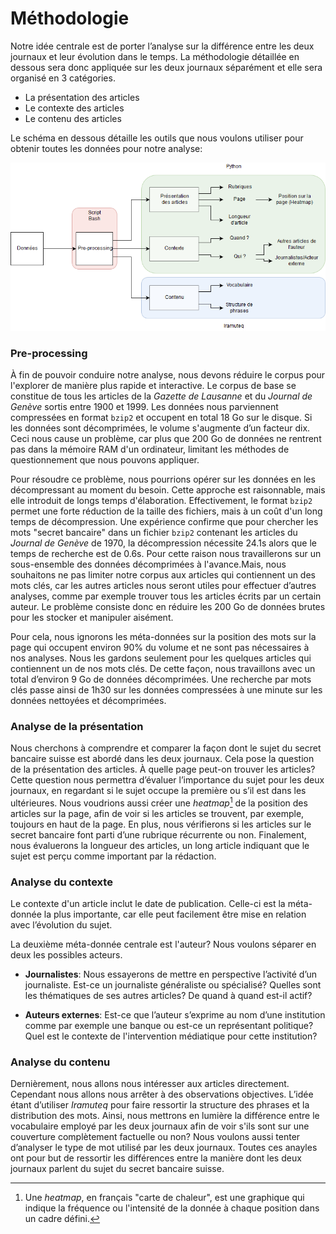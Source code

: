 # Méthodologie

Notre idée centrale est de porter l’analyse sur la différence entre les deux
journaux et leur évolution dans le temps. La méthodologie détaillée en dessous
sera donc appliquée sur les deux journaux séparément et elle sera organisé en 3
catégories.

  - La présentation des articles
  - Le contexte des articles
  - Le contenu des articles

Le schéma en dessous détaille les outils que nous voulons utiliser pour obtenir
toutes les données pour notre analyse:

![Graphique résumant toute la méthodologie.](methods.png)

### Pre-processing

À fin de pouvoir conduire notre analyse, nous devons réduire le corpus pour
l'explorer de manière plus rapide et interactive. Le corpus de base se constitue
de tous les articles de la _Gazette de Lausanne_ et du _Journal de Genève_
sortis entre 1900 et 1999. Les données nous parviennent compressées en format
`bzip2` et occupent en total 18 Go sur le disque. Si les données sont
décomprimées, le volume s'augmente d’un facteur dix. Ceci nous cause un
problème, car plus que 200 Go de données ne rentrent pas dans la mémoire RAM
d'un ordinateur, limitant les méthodes de questionnement que nous pouvons
appliquer.

Pour résoudre ce problème, nous pourrions opérer sur les données en les
décompressant au moment du besoin. Cette approche est raisonnable, mais elle
introduit de longs temps d'élaboration. Effectivement, le format `bzip2` permet
une forte réduction de la taille des fichiers, mais à un coût d'un long temps de
décompression. Une expérience confirme que pour chercher les mots "secret
bancaire" dans un fichier `bzip2` contenant les articles du _Journal de Genève_
de 1970, la décompression nécessite 24.1s alors que le temps de recherche est de
0.6s. Pour cette raison nous  travaillerons sur un sous-ensemble des données
décomprimées à l'avance.Mais, nous souhaitons ne pas limiter notre corpus aux articles qui contiennent
un des mots clés, car les autres articles nous seront utiles pour effectuer
d’autres analyses, comme par exemple trouver tous les articles écrits par un
certain auteur. Le problème consiste donc en réduire les 200 Go de données
brutes pour les stocker et manipuler aisément.

Pour cela, nous ignorons les méta-données sur la position des mots sur la page
qui occupent environ 90% du volume et ne sont pas nécessaires à nos analyses.
Nous les gardons seulement pour les quelques articles qui contiennent un de nos
mots clés. De cette façon, nous travaillons avec un total d’environ 9 Go de
données décomprimées. Une recherche par mots clés passe ainsi de 1h30 sur les
données compressées à une minute sur les données nettoyées et décomprimées.

### Analyse de la présentation

Nous cherchons à comprendre et comparer la façon dont le sujet du secret
bancaire suisse est abordé dans les deux journaux. Cela pose la question de la
présentation des articles. À quelle page peut-on trouver les articles? Cette
question nous permettra d’évaluer l’importance du sujet pour les deux journaux,
en regardant si le sujet occupe la première ou s’il est dans les ultérieures.
Nous voudrions aussi créer une _heatmap_[^1] de la position des articles sur la
page, afin de voir si les articles se trouvent, par exemple, toujours en haut de
la page. En plus, nous vérifierons si les articles sur le secret bancaire font
parti d’une rubrique récurrente ou non. Finalement, nous évaluerons la longueur
des articles, un long article indiquant que le sujet est perçu comme important
par la rédaction.

[^1]: Une _heatmap_, en français "carte de chaleur", est une graphique qui
indique la fréquence ou l'intensité de la donnée à chaque position dans un
cadre défini.


### Analyse du contexte

Le contexte d'un article inclut le date de publication. Celle-ci est la
méta-donnée la plus importante, car elle peut facilement être mise en relation
avec l’évolution du sujet.

La deuxième méta-donnée centrale est l'auteur? Nous voulons séparer en deux les
possibles acteurs.

- **Journalistes**: Nous essayerons de mettre en perspective l’activité d’un
  journaliste. Est-ce un journaliste généraliste ou spécialisé? Quelles sont
  les thématiques de ses autres articles? De quand à quand est-il actif?

- **Auteurs externes**: Est-ce que l’auteur s’exprime au nom d’une institution
  comme par exemple une banque ou est-ce un représentant politique? Quel est le
  contexte de l'intervention médiatique pour cette institution?


### Analyse du contenu

Dernièrement, nous allons nous intéresser aux articles directement. Cependant
nous allons nous arrêter à des observations objectives. L’idée étant d’utiliser
_Iramuteq_ pour faire ressortir la structure des phrases et la distribution des
mots. Ainsi, nous mettrons en lumière la différence entre le vocabulaire employé
par les deux journaux afin de voir s'ils sont sur une couverture complètement
factuelle ou non? Nous voulons aussi tenter d’analyser le type de mot utilisé
par les deux journaux. Toutes ces anayles ont pour but de ressortir les
différences entre la manière dont les deux journaux parlent du sujet du secret
bancaire suisse.
